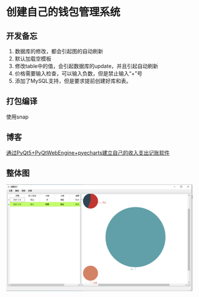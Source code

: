 # 创建自己的钱包管理系统
## 开发备忘
1. 数据库的修改，都会引起图的自动刷新
2. 默认加载空模板
3. 修改table中的值，会引起数据库的update，并且引起自动刷新
4. 价格需要输入检查，可以输入负数，但是禁止输入“+”号
5. 添加了MySQL支持，但是要求提前创建好库和表。

## 打包编译
使用snap

## 博客
[通过PyQt5+PyQtWebEngine+pyecharts建立自己的收入支出记账软件](https://blog.csdn.net/dahaiya/article/details/114302333?spm=1001.2014.3001.5501)

## 整体图
![整体图](./img/整体图.png)